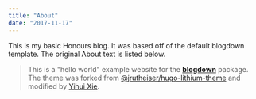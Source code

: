```yaml
---
title: "About"
date: "2017-11-17"
---
```


This is my basic Honours blog. It was based off of the default blogdown template. The original About text is listed below.

>This is a "hello world" example website for the [**blogdown**](https://github.com/rstudio/blogdown) package. The theme was forked from [@jrutheiser/hugo-lithium-theme](https://github.com/jrutheiser/hugo-lithium-theme) and modified by [Yihui Xie](https://github.com/yihui/hugo-lithium-theme).
